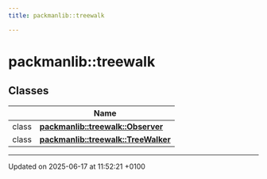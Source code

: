 ```yaml
---
title: packmanlib::treewalk

---
```


# packmanlib::treewalk



## Classes

|                | Name           |
| -------------- | -------------- |
| class | **[packmanlib::treewalk::Observer](classpackmanlib_1_1treewalk_1_1_observer.md)**  |
| class | **[packmanlib::treewalk::TreeWalker](classpackmanlib_1_1treewalk_1_1_tree_walker.md)**  |






-------------------------------

Updated on 2025-06-17 at 11:52:21 +0100